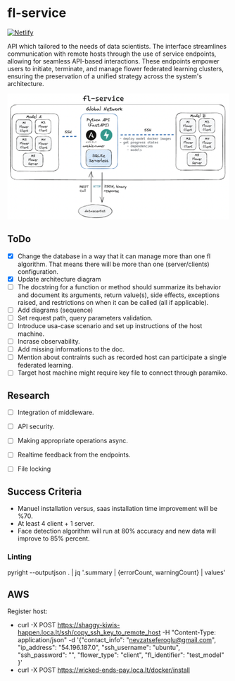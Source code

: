 
# fl-service

[![Netlify](https://img.shields.io/badge/netlify-%23000000.svg?style=for-the-badge&logo=netlify&logoColor=#00C7B7)](https://fl-service-api-doc.netlify.app/)

API which tailored to the needs of data scientists. The interface streamlines communication with remote hosts through the use of service endpoints, allowing for seamless API-based interactions. These endpoints empower users to initiate, terminate, and manage flower federated learning clusters, ensuring the preservation of a unified strategy across the system's architecture.

![0.1.0](./assets/architecture.png)

## ToDo

- [x] Change the database in a way that it can manage more than one fl algorithm. That means there will be more than one (server/clients) configuration.
- [x] Update architecture diagram
- [ ] The docstring for a function or method should summarize its behavior and document its arguments, return value(s), side effects, exceptions raised, and restrictions on when it can be called (all if applicable).
- [ ] Add diagrams (sequence)
- [ ] Set request path, query parameters validation.
- [ ] Introduce usa-case scenario and set up instructions of the host machine.
- [ ] Incrase observability.
- [ ] Add missing informations to the doc.
- [ ] Mention about contraints such as recorded host can participate a single federated learning.
- [ ] Target host machine might require key file to connect through paramiko. 

## Research

- [ ] Integration of middleware.
- [ ] API security.
- [ ] Making appropriate operations async.
- [ ] Realtime feedback from the endpoints.
- [ ] File locking


## Success Criteria

- Manuel installation versus, saas installation time improvement will be %70.
- At least 4 client + 1 server.
- Face detection algorithm will run at 80% accuracy and new data will improve to 85% percent.

### Linting

pyright --outputjson . | jq '.summary | {errorCount, warningCount} | values'

## AWS

Register host:

- curl -X POST https://shaggy-kiwis-happen.loca.lt/ssh/copy_ssh_key_to_remote_host -H "Content-Type: application/json" -d '{"contact_info": "nevzatseferoglu@gmail.com", "ip_address": "54.196.187.0", "ssh_username": "ubuntu", "ssh_password": "", "flower_type": "client", "fl_identifier": "test_model" }'
- curl -X POST https://wicked-ends-pay.loca.lt/docker/install

